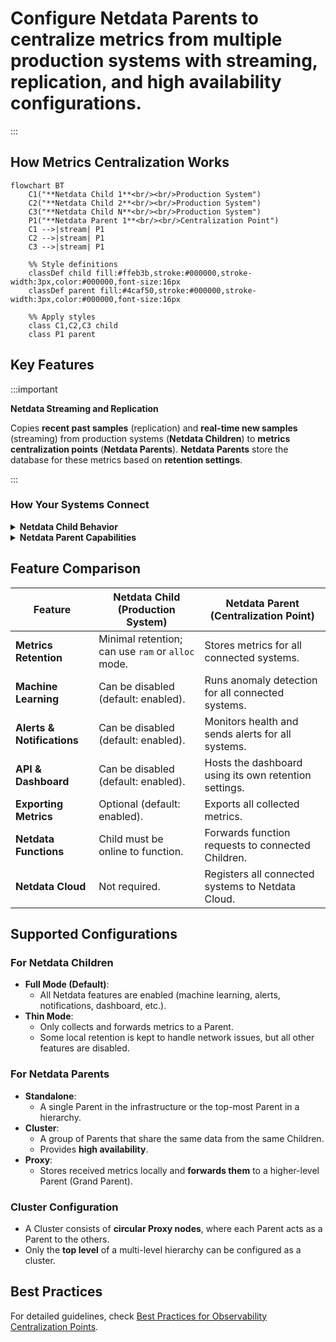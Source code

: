 # Configure Netdata Parents to centralize metrics from multiple production systems with streaming, replication, and high availability configurations.

:::

## How Metrics Centralization Works

```mermaid
flowchart BT
    C1("**Netdata Child 1**<br/><br/>Production System")
    C2("**Netdata Child 2**<br/><br/>Production System")
    C3("**Netdata Child N**<br/><br/>Production System")
    P1("**Netdata Parent 1**<br/><br/>Centralization Point")
    C1 -->|stream| P1
    C2 -->|stream| P1
    C3 -->|stream| P1
    
    %% Style definitions
    classDef child fill:#ffeb3b,stroke:#000000,stroke-width:3px,color:#000000,font-size:16px
    classDef parent fill:#4caf50,stroke:#000000,stroke-width:3px,color:#000000,font-size:16px
    
    %% Apply styles
    class C1,C2,C3 child
    class P1 parent
```

## Key Features

:::important

**Netdata Streaming and Replication**

Copies **recent past samples** (replication) and **real-time new samples** (streaming) from production systems (**Netdata Children**) to **metrics centralization points** (**Netdata Parents**). **Netdata Parents** store the database for these metrics based on **retention settings**.

:::

### How Your Systems Connect

<details>
<summary><strong>Netdata Child Behavior</strong></summary><br/>

- Each **Netdata Child** can stream to **only one** Netdata Parent at a time.
- Multiple **Netdata Parents** can be configured for **high availability**, but only the **first working one** will be used.

<br/>
</details>

<details>
<summary><strong>Netdata Parent Capabilities</strong></summary><br/>

- Receives metric samples **from multiple Netdata Children**.
- Can **re-stream** received metrics to another **Netdata Parent**, forming an **infinite hierarchy** of Parents.
- Supports **Netdata Parents Clusters** for **high availability**.

<br/>
</details>

## Feature Comparison

| Feature                    | Netdata Child (Production System)                 | Netdata Parent (Centralization Point)                 |
|----------------------------|---------------------------------------------------|-------------------------------------------------------|
| **Metrics Retention**      | Minimal retention; can use `ram` or `alloc` mode. | Stores metrics for all connected systems.             |
| **Machine Learning**       | Can be disabled (default: enabled).               | Runs anomaly detection for all connected systems.     |
| **Alerts & Notifications** | Can be disabled (default: enabled).               | Monitors health and sends alerts for all systems.     |
| **API & Dashboard**        | Can be disabled (default: enabled).               | Hosts the dashboard using its own retention settings. |
| **Exporting Metrics**      | Optional (default: enabled).                      | Exports all collected metrics.                        |
| **Netdata Functions**      | Child must be online to function.                 | Forwards function requests to connected Children.     |
| **Netdata Cloud**          | Not required.                                     | Registers all connected systems to Netdata Cloud.     |

## **Supported Configurations**

### **For Netdata Children**

- **Full Mode (Default)**:
    - All Netdata features are enabled (machine learning, alerts, notifications, dashboard, etc.).
- **Thin Mode**:
    - Only collects and forwards metrics to a Parent.
    - Some local retention is kept to handle network issues, but all other features are disabled.

### **For Netdata Parents**

- **Standalone**:
    - A single Parent in the infrastructure or the top-most Parent in a hierarchy.
- **Cluster**:
    - A group of Parents that share the same data from the same Children.
    - Provides **high availability**.
- **Proxy**:
    - Stores received metrics locally and **forwards them** to a higher-level Parent (Grand Parent).

### **Cluster Configuration**

- A Cluster consists of **circular Proxy nodes**, where each Parent acts as a Parent to the others.
- Only the **top level** of a multi-level hierarchy can be configured as a cluster.

## **Best Practices**

For detailed guidelines, check [Best Practices for Observability Centralization Points](/docs/observability-centralization-points/best-practices.md).
